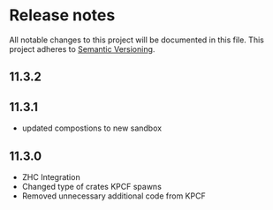 # Release notes
All notable changes to this project will be documented in this file.
This project adheres to [Semantic Versioning](http://semver.org/).

## 11.3.2


## 11.3.1
- updated compostions to new sandbox

## 11.3.0
- ZHC Integration
- Changed type of crates KPCF spawns
- Removed unnecessary additional code from KPCF